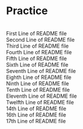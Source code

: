 # Practice
<br>
First Line of README file
<br>
Second Line of README file
<br>
Third Line of README file
<br>
Fourth Line of README file
<br>
Fifth Line of README file
<br>
Sixth Line of README file
<br>
Seventh Line of README file
<br>
Eighth Line of README file
<br>
Ninth Line of README file
<br>
Tenth Line of README file
<br>
Eleventh Line of README file
<br>
Twelfth Line of README file
<br>
14th Line of README file
<br>
16th Line of README file
<br>
17th Line of README file
